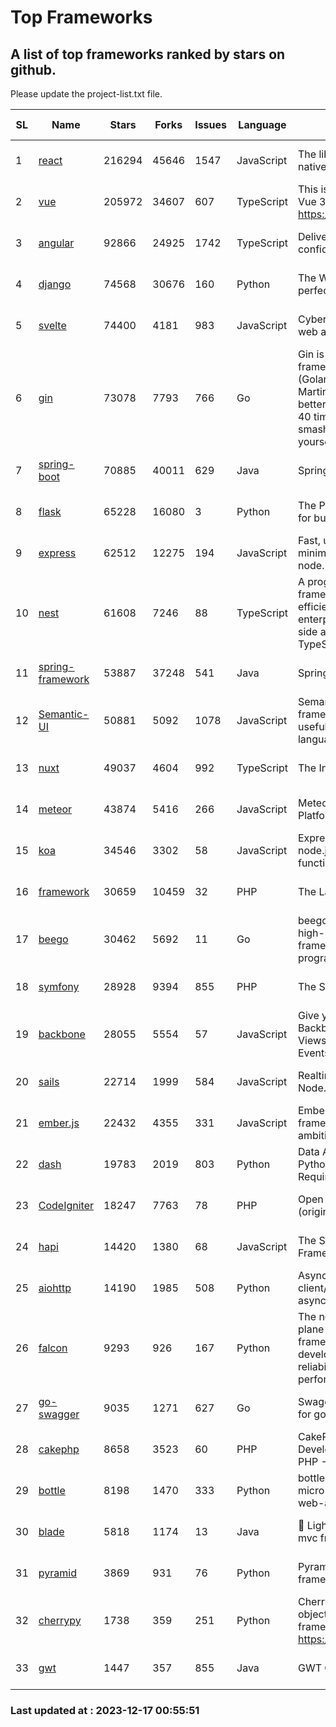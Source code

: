 # Top Frameworks
## A list of top frameworks ranked by stars on github.  
Please update the project-list.txt file.

| SL| Name  | Stars| Forks| Issues | Language | Description | Last Commit |
| --| ------| -----| ---- | ------ | -------- | ----------- | ----------- |
| 1 | [react](https://github.com/facebook/react) | 216294 | 45646 | 1547 | JavaScript | The library for web and native user interfaces. | 2023-12-16 23:37:42 |
| 2 | [vue](https://github.com/vuejs/vue) | 205972 | 34607 | 607 | TypeScript | This is the repo for Vue 2. For Vue 3, go to https://github.com/vuejs/core | 2023-12-14 01:28:08 |
| 3 | [angular](https://github.com/angular/angular) | 92866 | 24925 | 1742 | TypeScript | Deliver web apps with confidence 🚀 | 2023-12-15 19:58:40 |
| 4 | [django](https://github.com/django/django) | 74568 | 30676 | 160 | Python | The Web framework for perfectionists with deadlines. | 2023-12-16 19:05:36 |
| 5 | [svelte](https://github.com/sveltejs/svelte) | 74400 | 4181 | 983 | JavaScript | Cybernetically enhanced web apps | 2023-12-15 17:10:31 |
| 6 | [gin](https://github.com/gin-gonic/gin) | 73078 | 7793 | 766 | Go | Gin is a HTTP web framework written in Go (Golang). It features a Martini-like API with much better performance -- up to 40 times faster. If you need smashing performance, get yourself some Gin. | 2023-12-13 02:28:51 |
| 7 | [spring-boot](https://github.com/spring-projects/spring-boot) | 70885 | 40011 | 629 | Java | Spring Boot | 2023-12-15 20:08:11 |
| 8 | [flask](https://github.com/pallets/flask) | 65228 | 16080 | 3 | Python | The Python micro framework for building web applications. | 2023-12-14 00:28:13 |
| 9 | [express](https://github.com/expressjs/express) | 62512 | 12275 | 194 | JavaScript | Fast, unopinionated, minimalist web framework for node. | 2023-06-04 15:47:20 |
| 10 | [nest](https://github.com/nestjs/nest) | 61608 | 7246 | 88 | TypeScript | A progressive Node.js framework for building efficient, scalable, and enterprise-grade server-side applications with TypeScript/JavaScript 🚀 | 2023-12-15 08:40:01 |
| 11 | [spring-framework](https://github.com/spring-projects/spring-framework) | 53887 | 37248 | 541 | Java | Spring Framework | 2023-12-16 18:19:33 |
| 12 | [Semantic-UI](https://github.com/Semantic-Org/Semantic-UI) | 50881 | 5092 | 1078 | JavaScript | Semantic is a UI component framework based around useful principles from natural language. | 2023-01-11 17:05:32 |
| 13 | [nuxt](https://github.com/nuxt/nuxt) | 49037 | 4604 | 992 | TypeScript | The Intuitive Vue Framework. | 2023-12-16 11:09:41 |
| 14 | [meteor](https://github.com/meteor/meteor) | 43874 | 5416 | 266 | JavaScript | Meteor, the JavaScript App Platform | 2023-12-14 19:42:32 |
| 15 | [koa](https://github.com/koajs/koa) | 34546 | 3302 | 58 | JavaScript | Expressive middleware for node.js using ES2017 async functions | 2023-11-08 15:05:20 |
| 16 | [framework](https://github.com/laravel/framework) | 30659 | 10459 | 32 | PHP | The Laravel Framework. | 2023-12-16 16:47:47 |
| 17 | [beego](https://github.com/beego/beego) | 30462 | 5692 | 11 | Go | beego is an open-source, high-performance web framework for the Go programming language. | 2023-12-13 11:58:05 |
| 18 | [symfony](https://github.com/symfony/symfony) | 28928 | 9394 | 855 | PHP | The Symfony PHP framework | 2023-12-15 15:53:01 |
| 19 | [backbone](https://github.com/jashkenas/backbone) | 28055 | 5554 | 57 | JavaScript | Give your JS App some Backbone with Models, Views, Collections, and Events | 2023-08-10 22:05:08 |
| 20 | [sails](https://github.com/balderdashy/sails) | 22714 | 1999 | 584 | JavaScript | Realtime MVC Framework for Node.js | 2023-12-14 21:34:01 |
| 21 | [ember.js](https://github.com/emberjs/ember.js) | 22432 | 4355 | 331 | JavaScript | Ember.js - A JavaScript framework for creating ambitious web applications | 2023-12-15 19:08:02 |
| 22 | [dash](https://github.com/plotly/dash) | 19783 | 2019 | 803 | Python | Data Apps & Dashboards for Python. No JavaScript Required. | 2023-12-16 18:16:41 |
| 23 | [CodeIgniter](https://github.com/bcit-ci/CodeIgniter) | 18247 | 7763 | 78 | PHP | Open Source PHP Framework (originally from EllisLab) | 2023-04-07 17:57:13 |
| 24 | [hapi](https://github.com/hapijs/hapi) | 14420 | 1380 | 68 | JavaScript | The Simple, Secure Framework Developers Trust | 2023-09-18 11:40:11 |
| 25 | [aiohttp](https://github.com/aio-libs/aiohttp) | 14190 | 1985 | 508 | Python | Asynchronous HTTP client/server framework for asyncio and Python | 2023-12-14 15:31:47 |
| 26 | [falcon](https://github.com/falconry/falcon) | 9293 | 926 | 167 | Python | The no-magic web data plane API and microservices framework for Python developers, with a focus on reliability, correctness, and performance at scale. | 2023-12-14 19:55:30 |
| 27 | [go-swagger](https://github.com/go-swagger/go-swagger) | 9035 | 1271 | 627 | Go | Swagger 2.0 implementation for go | 2023-11-27 18:56:08 |
| 28 | [cakephp](https://github.com/cakephp/cakephp) | 8658 | 3523 | 60 | PHP | CakePHP: The Rapid Development Framework for PHP - Official Repository | 2023-12-11 19:49:09 |
| 29 | [bottle](https://github.com/bottlepy/bottle) | 8198 | 1470 | 333 | Python | bottle.py is a fast and simple micro-framework for python web-applications. | 2022-09-05 15:24:52 |
| 30 | [blade](https://github.com/lets-blade/blade) | 5818 | 1174 | 13 | Java | :rocket: Lightning fast and elegant mvc framework for Java8 | 2023-06-16 05:18:49 |
| 31 | [pyramid](https://github.com/Pylons/pyramid) | 3869 | 931 | 76 | Python | Pyramid - A Python web framework | 2023-09-14 21:55:43 |
| 32 | [cherrypy](https://github.com/cherrypy/cherrypy) | 1738 | 359 | 251 | Python | CherryPy is a pythonic, object-oriented HTTP framework.      https://cherrypy.dev | 2023-12-13 14:32:45 |
| 33 | [gwt](https://github.com/gwtproject/gwt) | 1447 | 357 | 855 | Java | GWT Open Source Project | 2023-12-06 22:14:27 |

### Last updated at : 2023-12-17 00:55:51
